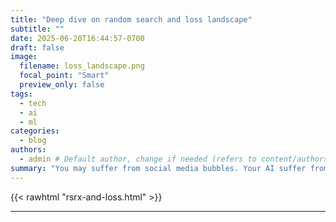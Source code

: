 ```yaml
---
title: "Deep dive on random search and loss landscape"
subtitle: ""
date: 2025-06-20T16:44:57-0700
draft: false 
image:
  filename: loss_landscape.png
  focal_point: "Smart"
  preview_only: false
tags:
  - tech
  - ai
  - ml
categories:
  - blog
authors:
  - admin # Default author, change if needed (refers to content/authors/admin/_index.md)
summary: "You may suffer from social media bubbles. Your AI suffer from basins of attraction."
---
```



{{< rawhtml "rsrx-and-loss.html" >}}

---

